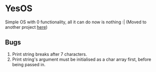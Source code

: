 # YesOS
Simple OS with 0 functionality, all it can do now is nothing :|
(Moved to another project [here]("https://github.com/wHo69/SimpleOS"))

## Bugs
1. Print string breaks after 7 characters.
2. Print string's argument must be initialised as a char array first, before being passed in.
